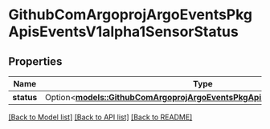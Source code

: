 # GithubComArgoprojArgoEventsPkgApisEventsV1alpha1SensorStatus

## Properties

Name | Type | Description | Notes
------------ | ------------- | ------------- | -------------
**status** | Option<[**models::GithubComArgoprojArgoEventsPkgApisEventsV1alpha1Status**](github.com.argoproj.argo_events.pkg.apis.events.v1alpha1.Status.md)> |  | [optional]

[[Back to Model list]](../README.md#documentation-for-models) [[Back to API list]](../README.md#documentation-for-api-endpoints) [[Back to README]](../README.md)


